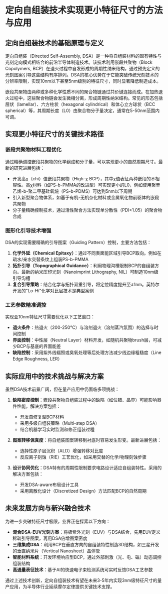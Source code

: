 # 定向自组装技术实现更小特征尺寸的方法与应用

## 定向自组装技术的基础原理与定义

定向自组装（Directed Self-Assembly, DSA）是一种将自组装材料的固有特性与光刻定向模式相结合的前沿半导体制造技术。该技术利用嵌段共聚物（Block Copolymers, BCP）在退火过程中自发形成的周期性纳米结构，通过预先定义的光刻图案引导这些结构有序排列。DSA的核心优势在于它能突破传统光刻技术的分辨率限制，实现10nm以下甚至5nm级别的特征尺寸，同时显著降低制造成本。

嵌段共聚物由两种或多种化学性质不同的聚合物链通过共价键连接而成。在加热退火过程中，这些聚合物链会发生微相分离，形成周期性纳米结构。常见的形态包括层状（lamellar）、六方柱状（hexagonal cylindrical）和体心立方球状（BCC spherical）等，其周期长度（L0）由聚合物分子量决定，通常在5-50nm范围内可调。

## 实现更小特征尺寸的关键技术路径

### 嵌段共聚物材料工程优化

通过精确调控嵌段共聚物的化学组成和分子量，可以实现更小的自然周期尺寸。最新的研究进展包括：
- 开发高χ（chi）值嵌段共聚物（High-χ BCP），其中χ值表征两种嵌段的不相容性。高χ材料（如PS-b-PMMA的改进型）可实现更小的L0，例如使用聚苯乙烯-b-聚二甲基硅氧烷（PS-b-PDMS）可达到5nm以下周期
- 引入新型聚合物体系，如基于有机-无机杂化材料或金属氧化物前驱体的嵌段共聚物
- 分子量精确控制技术，通过活性聚合方法实现单分散性（PDI<1.05）的聚合物合成

### 图形化引导技术增强

DSA的实现需要精确的引导图案（Guiding Pattern）控制，主要方法包括：
1. **化学外延（Chemical Epitaxy）**：通过不同表面能区域引导BCP取向。例如在疏水/亲水交替条纹上组装PS-b-PMMA
2. **拓扑引导（Topographical Guidance）**：利用物理沟槽限制BCP的自组装方向。最新的纳米压印光刻（Nanoimprint Lithography, NIL）可制造10nm级引导沟槽
3. **复合引导策略**：结合化学与拓扑双重引导，将定位精度提升至±1nm。英特尔开发的"Lo-Hi"化学对比层技术是典型案例

### 工艺参数精准调控

实现亚10nm特征尺寸需要优化以下工艺窗口：
- **退火条件**：热退火（200-250℃）与溶剂退火（溶剂蒸汽氛围）的选择与时间控制
- **界面控制**：中性层（Neutral Layer）材料开发，如随机共聚物brush层，可减少BCP与基底的界面能差
- **缺陷控制**：采用紫外线辐照或臭氧处理等后处理方法减少线边缘粗糙度（Line Edge Roughness, LER）

## 实际应用中的技术挑战与解决方案

虽然DSA技术前景广阔，但在量产应用中仍面临多项挑战：
1. **缺陷密度控制**：嵌段共聚物自组装过程中的缺陷（如位错、晶界）可能影响器件性能。解决方案包括：
   - 开发自修复型BCP材料
   - 采用多级自组装策略（Multi-step DSA）
   - 结合机器学习实时监测和修正组装过程

2. **图案转移保真度**：将自组装图案转移到衬底时容易发生形变。最新进展包括：
   - 选择性原子层沉积（ALD）增强转移对比度
   - 反应离子刻蚀（RIE）工艺优化，如采用交替的化学/物理刻蚀步骤

3. **设计协同优化**：DSA特有的周期性限制要求电路设计适应自组装特性。采用的解决方案包括：
   - 开发DSA-aware布局设计工具
   - 采用离散化设计（Discretized Design）方法匹配BCP的自然周期

## 未来发展方向与新兴融合技术

为进一步突破特征尺寸极限，业界正在探索以下方向：
- **混合DSA-EUV光刻方案**：将极紫外光刻（EUV）与DSA结合，先用EUV定义稀疏引导图案，再用DSA倍增图案密度
- **三维集成DSA**：利用BCP在垂直方向的自组装特性制造3D结构，如三星开发的垂直纳米片（Vertical Nanosheet）晶体管
- **智能材料系统**：开发环境响应型BCP，通过外部刺激（光、电、磁）动态调控组装结构
- **高通量表征技术**：基于AI的快速电子束检测系统可实时反馈DSA工艺参数

通过上述技术创新，定向自组装技术有望在未来3-5年内实现3nm级特征尺寸的量产应用，为半导体行业延续摩尔定律提供关键技术支撑。